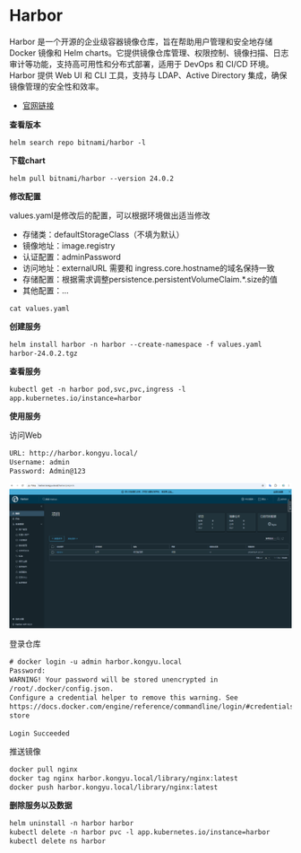 # Harbor

Harbor 是一个开源的企业级容器镜像仓库，旨在帮助用户管理和安全地存储 Docker 镜像和 Helm charts。它提供镜像仓库管理、权限控制、镜像扫描、日志审计等功能，支持高可用性和分布式部署，适用于 DevOps 和 CI/CD 环境。Harbor 提供 Web UI 和 CLI 工具，支持与 LDAP、Active Directory 集成，确保镜像管理的安全性和效率。

- [官网链接](https://goharbor.io/)

**查看版本**

```
helm search repo bitnami/harbor -l
```

**下载chart**

```
helm pull bitnami/harbor --version 24.0.2
```

**修改配置**

values.yaml是修改后的配置，可以根据环境做出适当修改

- 存储类：defaultStorageClass（不填为默认）
- 镜像地址：image.registry
- 认证配置：adminPassword
- 访问地址：externalURL 需要和 ingress.core.hostname的域名保持一致
- 存储配置：根据需求调整persistence.persistentVolumeClaim.*.size的值
- 其他配置：...

```
cat values.yaml
```

**创建服务**

```
helm install harbor -n harbor --create-namespace -f values.yaml harbor-24.0.2.tgz
```

**查看服务**

```
kubectl get -n harbor pod,svc,pvc,ingress -l app.kubernetes.io/instance=harbor
```

**使用服务**

访问Web

```
URL: http://harbor.kongyu.local/
Username: admin
Password: Admin@123
```

![image-20241204155519655](./assets/image-20241204155519655.png)

登录仓库

```
# docker login -u admin harbor.kongyu.local
Password:
WARNING! Your password will be stored unencrypted in /root/.docker/config.json.
Configure a credential helper to remove this warning. See
https://docs.docker.com/engine/reference/commandline/login/#credentials-store

Login Succeeded
```

推送镜像

```
docker pull nginx
docker tag nginx harbor.kongyu.local/library/nginx:latest
docker push harbor.kongyu.local/library/nginx:latest
```

**删除服务以及数据**

```
helm uninstall -n harbor harbor
kubectl delete -n harbor pvc -l app.kubernetes.io/instance=harbor
kubectl delete ns harbor
```

